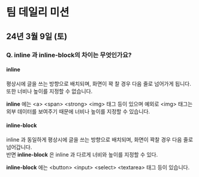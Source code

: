 # 팀 데일리 미션
## 24년 3월 9일 (토)

### Q. inline 과 inline-block의 차이는 무엇인가요?

#### inline
평상시에 글을 쓰는 방향으로 배치되며, 화면이 꽉 찰 경우 다음 줄로 넘어가게 됩니다. <br>
또한 너비나 높이를 지정할 수 없습니다.

**inline** 에는 \<a\> \<span\> \<strong\> \<img\> 태그 등이 있으며 예외로 \<img\> 태그는 외부 데이터를 보여주기 때문에 너비나 높이를 지정할 수 있습니다.

#### inline-block 

inline 과 동일하게 평상시에 글을 쓰는 방향으로 배치되며, 화면이 꽉찰 경우 다음 줄로 넘어갑니다. <br>
반면 **inline-block** 은 inline 과 다르게 너비와 높이를 지정할 수 있다.

**inline-block** 에는 \<button\> \<input\> \<select\> \<textarea\> 태그 등이 있습니다.
